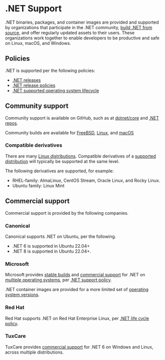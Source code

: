 # .NET Support

.NET binaries, packages, and container images are provided and supported by organizations that participate in the .NET community, [build .NET from source](https://github.com/dotnet/dotnet), and offer regularly updated assets to their users. These organizations work together to enable developers to be productive and safe on Linux, macOS, and Windows.

## Policies

.NET is supported per the following policies:

* [.NET releases](releases.md)
* [.NET release policies](release-policies.md)
* [.NET supported operating system lifecycle](os-lifecycle-policy.md)

## Community support

Community support is available on GitHub, such as at [dotnet/core](https://github.com/dotnet/core) and [.NET repos](./Documentation/core-repos.md).

Community builds are available for [FreeBSD](https://wiki.freebsd.org/.NET), [Linux](linux.md), and [macOS](https://formulae.brew.sh/cask/dotnet-sdk)

### Compatible derivatives

There are many [Linux distributions](https://en.wikipedia.org/wiki/List_of_Linux_distributions). Compatible derivatives of a [supported distribution](./os-lifecycle-policy.md) will typically be supported at the same level.

The following derivatives are supported, for example:

* RHEL-family: AlmaLinux, CentOS Stream, Oracle Linux, and Rocky Linux.
* Ubuntu family: Linux Mint

## Commercial support

Commercial support is provided by the following companies.

### Canonical

Canonical supports .NET on Ubuntu, per the following.

* .NET 6 is supported in Ubuntu 22.04+
* .NET 8 is supported in Ubuntu 22.04+.

### Microsoft

Microsoft provides [stable builds](https://dotnet.microsoft.com/download) and [commercial support](https://support.serviceshub.microsoft.com/supportforbusiness/onboarding) for .NET on [multiple operating systems](os-lifecycle-policy.md), per [.NET support policy](https://dotnet.microsoft.com/platform/support/policy).

.NET container images are provided for a more limited set of [operating system versions](https://github.com/dotnet/dotnet-docker/blob/main/documentation/supported-platforms.md).

### Red Hat

Red Hat supports .NET on Red Hat Enterprise Linux, per [.NET life cycle policy](https://access.redhat.com/support/policy/updates/net-core).


### TuxCare

TuxCare provides [commercial support](https://tuxcare.com/endless-lifecycle-support/net-eol-support/) for .NET 6 on Windows and Linux, across multiple distributions.
